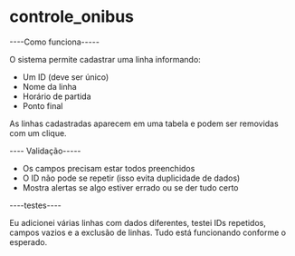 # controle_onibus

----Como funciona-----

O sistema permite cadastrar uma linha informando:
- Um ID (deve ser único)
- Nome da linha
- Horário de partida
- Ponto final

As linhas cadastradas aparecem em uma tabela e podem ser removidas com um clique.

---- Validação-----

- Os campos precisam estar todos preenchidos
- O ID não pode se repetir (isso evita duplicidade de dados)
- Mostra alertas se algo estiver errado ou se der tudo certo

----testes----

Eu adicionei várias linhas com dados diferentes, testei IDs repetidos, campos vazios e a exclusão de linhas. Tudo está funcionando conforme o esperado.


